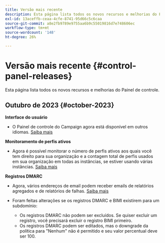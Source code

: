 ```yaml
---
title: Versão mais recente
description: Esta página lista todos os novos recursos e melhorias do Painel de controle
exl-id: 13aceffb-ceaa-4cfe-8741-95d66c5c6caa
source-git-commit: a8e2fb9789e9755aa6b9c55019816d7e748606ec
workflow-type: tm+mt
source-wordcount: '148'
ht-degree: 26%

---
```


# Versão mais recente {#control-panel-releases}

Esta página lista todos os novos recursos e melhorias do Painel de controle.

## Outubro de 2023 {#october-2023}

**Interface do usuário**

* O Painel de controle do Campaign agora está disponível em outros idiomas. [Saiba mais](../discover/using/discovering-the-interface.md#supported-languages-languages)

**Monitoramento de perfis ativos**

* Agora é possível monitorar o número de perfis ativos aos quais você tem direito para sua organização e a contagem total de perfis usados em sua organização em todas as instâncias, se estiver usando várias instâncias. [Saiba mais](../performance-monitoring/using/active-profiles-monitoring.md)

**Registros DMARC**

* Agora, vários endereços de email podem receber emails de relatórios agregados e de relatórios de falhas. [Saiba mais](../subdomains-certificates/using/dmarc.md)
* Foram feitas alterações se os registros DMARC e BIMI existirem para um subdomínio:

   * Os registros DMARC não podem ser excluídos. Se quiser excluir um registro, você precisará excluir o registro BIMI primeiro.
   * Os registros DMARC podem ser editados, mas o downgrade da política para &quot;Nenhum&quot; não é permitido e seu valor percentual deve ser 100.

